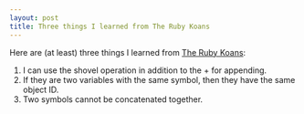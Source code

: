 ```yaml
---
layout: post
title: Three things I learned from The Ruby Koans
---
```


Here are (at least) three things I learned from [The Ruby Koans](http://rubykoans.com/):
 1. I can use the shovel operation in addition to the + for appending. 
 2. If they are two variables with the same symbol, then they have the same object ID. 
 3. Two symbols cannot be concatenated together.

